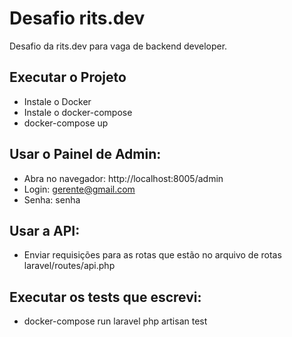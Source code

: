 # Desafio rits.dev

Desafio da rits.dev para vaga de backend developer.

## Executar o Projeto

- Instale o Docker
- Instale o docker-compose
- docker-compose up

## Usar o Painel de Admin:

- Abra no navegador: http://localhost:8005/admin
- Login: gerente@gmail.com
- Senha: senha

## Usar a API:
- Enviar requisições para as rotas que estão no arquivo de rotas laravel/routes/api.php

## Executar os tests que escrevi:
- docker-compose run laravel php artisan test
